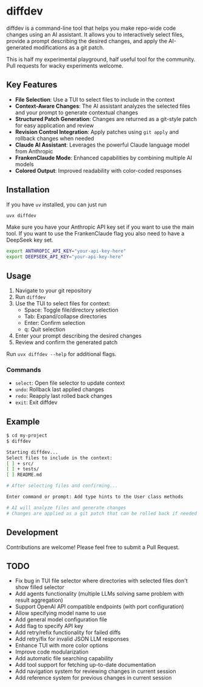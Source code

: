 # diffdev

diffdev is a command-line tool that helps you make repo-wide code changes using an AI assistant. It allows you to interactively select files, provide a prompt describing the desired changes, and apply the AI-generated modifications as a git patch.

This is half my experimental playground, half useful tool for the community. Pull requests for wacky experiments welcome.

## Key Features

- **File Selection**: Use a TUI to select files to include in the context
- **Context-Aware Changes**: The AI assistant analyzes the selected files and your prompt to generate contextual changes
- **Structured Patch Generation**: Changes are returned as a git-style patch for easy application and review
- **Revision Control Integration**: Apply patches using `git apply` and rollback changes when needed
- **Claude AI Assistant**: Leverages the powerful Claude language model from Anthropic
- **FrankenClaude Mode**: Enhanced capabilities by combining multiple AI models
- **Colored Output**: Improved readability with color-coded responses

## Installation

If you have `uv` installed, you can just run

```bash
uvx diffdev
```

Make sure you have your Anthropic API key set if you want to use the main tool. If you want to use the FrankenClaude flag you also need to have a DeepSeek key set.

```bash
export ANTHROPIC_API_KEY="your-api-key-here"
export DEEPSEEK_API_KEY="your-api-key-here"
```

## Usage

1. Navigate to your git repository
1. Run `diffdev`
1. Use the TUI to select files for context:
   - Space: Toggle file/directory selection
   - Tab: Expand/collapse directories
   - Enter: Confirm selection
   - q: Quit selection
1. Enter your prompt describing the desired changes
1. Review and confirm the generated patch

Run `uvx diffdev --help` for additional flags.

### Commands

- `select`: Open file selector to update context
- `undo`: Rollback last applied changes
- `redo`: Reapply last rolled back changes
- `exit`: Exit diffdev

## Example

```bash
$ cd my-project
$ diffdev

Starting diffdev...
Select files to include in the context:
[ ] + src/
[ ] + tests/
[ ] README.md

# After selecting files and confirming...

Enter command or prompt: Add type hints to the User class methods

# AI will analyze files and generate changes
# Changes are applied as a git patch that can be rolled back if needed
```

## Development

Contributions are welcome! Please feel free to submit a Pull Request.

## TODO

- Fix bug in TUI file selector where directories with selected files don't show filled selector
- Add agents functionality (multiple LLMs solving same problem with result aggregation)
- Support OpenAI API compatible endpoints (with port configuration)
- Allow specifying model name to use
- Add general model configuration file
- Add flag to specify API key
- Add retry/refix functionality for failed diffs
- Add retry/fix for invalid JSON LLM responses
- Enhance TUI with more color options
- Improve code modularization
- Add automatic file searching capability
- Add tool support for fetching up-to-date documentation
- Add navigation system for reviewing changes in current session
- Add reference system for previous changes in current session
